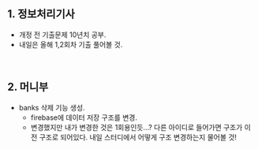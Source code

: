 ## 1. 정보처리기사
- 개정 전 기출문제 10년치 공부.
- 내일은 올해 1,2회차 기출 풀어볼 것.

<br/>

## 2. 머니부
- banks 삭제 기능 생성. 
  - firebase에 데이터 저장 구조를 변경. 
  - 변경했지만 내가 변경한 것은 1회용인듯...? 다른 아이디로 들어가면 구조가 이전 구조로 되어있다. 내일 스터디에서 어떻게 구조 변경하는지 물어볼 것!

